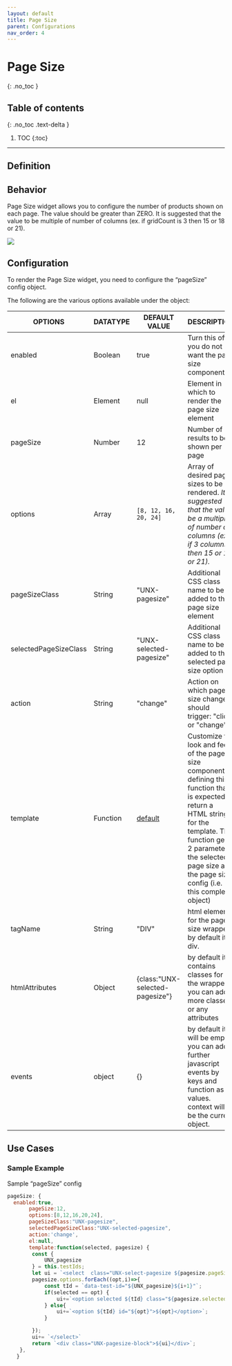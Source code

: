 ```yaml
---
layout: default
title: Page Size
parent: Configurations
nav_order: 4
---
```


# Page Size
{: .no_toc }

## Table of contents
{: .no_toc .text-delta }

1. TOC
{:toc}

---

## Definition

## Behavior
Page Size widget allows you to configure the number of products shown on each page. The value should be greater than ZERO. It is suggested that the value to be multiple of number of columns (ex. if gridCount is 3 then 15 or 18 or 21).

[![](https://unbxd.com/docs/wp-content/uploads/2020/05/page-size-new.png)](https://unbxd.com/docs/wp-content/uploads/2020/05/page-size-new.png)  



## Configuration
To render the Page Size widget, you need to configure the “pageSize” config object.

The following are the various options available under the object: 

| OPTIONS | DATATYPE | DEFAULT VALUE | DESCRIPTION |
|----------|----------|----------|----------|
| enabled | Boolean | true | Turn this off if you do not want the page size component | 
| el                        	| Element  	| null | Element in which to render the page size element |
| pageSize                  	| Number   	| 12 | Number of results to be shown per page |
| options                   	| Array    	| `[8, 12, 16, 20, 24]` | Array of desired page sizes to be rendered. _It is suggested that the value be a multiple of number of columns (ex. if 3 columns then 15 or 18 or 21)._ |
| pageSizeClass             	| String   	| "UNX-pagesize" | Additional CSS class name to be added to the page size element |
| selectedPageSizeClass     	| String   	| "UNX-selected-pagesize" | Additional CSS class name to be added to the selected page size option |
| action                    	| String   	| "change" | Action on which page size change should trigger: "click" or "change" |
| template                  	| Function 	| [default](src/modules/pageSize/pageSizeView.js) | Customize the look and feel of the page size component by defining this function that is expected to return a HTML string for the template. This function gets 2 parameters: the selected page size and the page size config (i.e. this complete object)  |
| tagName | String | "DIV" | html element for the page size wrapper. by default it is div.  |
| htmlAttributes | Object | {class:"UNX-selected-pagesize"} | by default it contains classes for the wrapper. you can add more classes or any attributes |
| events | object | {} | by default it will be empty. you can add further javascript events by keys and function as values. context will be the current object. |

## Use Cases

### Sample Example
Sample “pageSize” config
```js
pageSize: {
  enabled:true,
       pageSize:12,
       options:[8,12,16,20,24],
       pageSizeClass:"UNX-pagesize",
       selectedPageSizeClass:"UNX-selected-pagesize",
       action:'change',
       el:null,
       template:function(selected, pagesize) {
        const {
            UNX_pagesize
        } = this.testIds;
        let ui = `<select  class="UNX-select-pagesize ${pagesize.pageSizeClass}">`;
        pagesize.options.forEach((opt,i)=>{
            const tId = `data-test-id="${UNX_pagesize}${i+1}"`;
            if(selected == opt) {
                ui+=`<option selected ${tId} class="${pagesize.selectedPageSizeClass}" id="${opt}">${opt}</option>`;
            } else{
                ui+=`<option ${tId} id="${opt}">${opt}</option>`;
            }

        });
        ui+= `</select>`
        return `<div class="UNX-pagesize-block">${ui}</div>`;
    },
   }
```